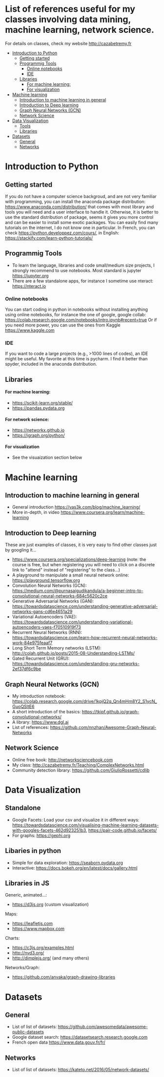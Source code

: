# List of references useful for my classes involving data mining, machine learning, network science.
For details on classes, check my website http://cazabetremy.fr

- [Introduction to Python](#introduction-to-python)
  * [Getting started](#getting-started)
  * [Programmig Tools](#programmig-tools)
    + [Online notebooks](#online-notebooks)
    + [IDE](#ide)
  * [Libraries](#libraries)
      - [For machine learning:](#for-machine-learning-)
      - [For visualization](#for-visualization)
- [Machine learning](#machine-learning)
  * [Introduction to machine learning in general](#introduction-to-machine-learning-in-general)
  * [Introduction to Deep learning](#introduction-to-deep-learning)
  * [Graph Neural Networks (GCN)](#graph-neural-networks--gcn-)
  * [Network Science](#network-science)
- [Data Visualization](#data-visualization)
  * [Tools](#tools)
  * [Libraries](#libraries-1)
- [Datasets](#datasets)
  * [General](#general)
  * [Networks](#networks)
# Introduction to Python

## Getting started
If you do not have a computer science backgroud, and are not very familiar with programming, you can install the anaconda package distribution: https://www.anaconda.com/distribution/ that comes with most library and tools you will need and a user interface to handle it. 
Otherwise, it is better to use the standard distribution of package, seems it gives you more control and can be easier to install some exotic packages.
You can easily find many tutorials on the internet, I do not know one in particular. In French, you can check https://python.developpez.com/cours/, in English: https://stackify.com/learn-python-tutorials/

## Programmig Tools
* To learn the language, libraries and code small/medium size projects, I strongly recommend to use notebooks.
Most standard is jupyter https://jupyter.org
* There are a few standalone apps, for instance I sometime use nteract: https://nteract.io

### Online notebooks
You can start coding in python in notebooks without installing anything using online notebooks, for instance the one of google, google collab: https://colab.research.google.com/notebooks/intro.ipynb#recent=true
Or if you need more power, you can use the ones from Kaggle https://www.kaggle.com

### IDE
If you want to code a large projects (e.g., >1000 lines of codes), an IDE might be useful. My favorite at this time is pycharm. I find it better than spyder, included in the anaconda distribution.

## Libraries
#### For machine learning:
* https://scikit-learn.org/stable/
* https://pandas.pydata.org

#### For network science:
* https://networkx.github.io
* https://igraph.org/python/

#### For visualization
* See the visuaization section below

# Machine learning
## Introduction to machine learning in general
* General introduction
https://vas3k.com/blog/machine_learning/
* More in-depth, in video
https://www.coursera.org/learn/machine-learning

## Introduction to Deep learning
These are just examples of classes, it is very easy to find other classes just by googling it...
* https://www.coursera.org/specializations/deep-learning
(note: the course is free, but when registering you will need to click on a discrete link to "attend" instead of "registering" to the class...)
* A playground to manipulate a small neural network online: https://playground.tensorflow.org
* Convolution Neural Networks (GCN): https://medium.com/@purnasaigudikandula/a-beginner-intro-to-convolutional-neural-networks-684c5620c2ce
* Generative Adversarial Networks (GAN): https://towardsdatascience.com/understanding-generative-adversarial-networks-gans-cd6e4651a29
* Variational Autoencoders (VAE): https://towardsdatascience.com/understanding-variational-autoencoders-vaes-f70510919f73
* Recurrent Neural Networks (RNN): https://towardsdatascience.com/learn-how-recurrent-neural-networks-work-84e975feaaf7
 * Long Short Term Memory networks (LSTM): http://colah.github.io/posts/2015-08-Understanding-LSTMs/
 * Gated Recurrent Unit (GRU): https://towardsdatascience.com/understanding-gru-networks-2ef37df6c9be
## Graph Neural Networks (GCN)
* My introduction notebook: https://colab.research.google.com/drive/1kpjQ2q_Qn4mHm8Y2_S1ycN_GuoQSltE6
* A short introduction of the basics: https://tkipf.github.io/graph-convolutional-networks/
* A library: https://www.dgl.ai
* List of references: https://github.com/nnzhan/Awesome-Graph-Neural-Networks

## Network Science
* Online free book: http://networksciencebook.com
* My class: http://cazabetremy.fr/Teaching/ComplexNetworks.html
* Community detection library: https://github.com/GiulioRossetti/cdlib

# Data Visualization
## Standalone
* Google Facets: Load your csv and visualize it in different ways: https://towardsdatascience.com/visualising-machine-learning-datasets-with-googles-facets-462d923251b3, https://pair-code.github.io/facets/
* For graphs: https://gephi.org

## Libaries in python
* Simple for data exploration: https://seaborn.pydata.org
* Interactive: https://docs.bokeh.org/en/latest/docs/gallery.html

## Libraries in JS
Generic, animated...:
* https://d3js.org (custom visualization)

Maps:
* https://leafletjs.com
* https://www.mapbox.com

Charts:
* https://c3js.org/examples.html
* http://nvd3.org/
* http://dimplejs.org/ 
(and many others)

Networks/Graph:
* https://github.com/anvaka/graph-drawing-libraries

# Datasets

## General
* List of list of datasets: https://github.com/awesomedata/awesome-public-datasets
* Google dataset search: https://datasetsearch.research.google.com
* French open data https://www.data.gouv.fr/fr/

## Networks
* List of list of datasets: https://kateto.net/2016/05/network-datasets/


